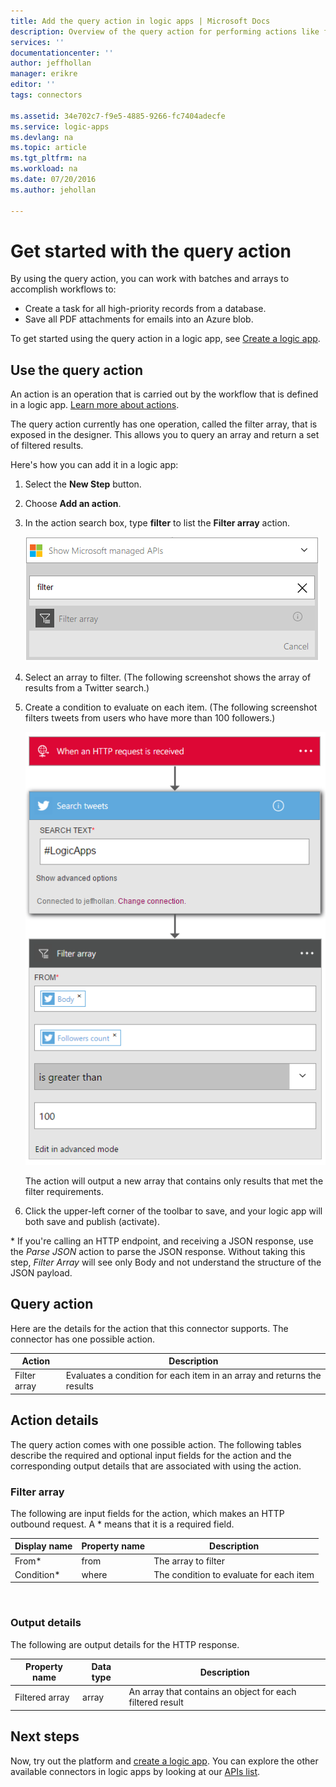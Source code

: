 ```yaml
---
title: Add the query action in logic apps | Microsoft Docs
description: Overview of the query action for performing actions like filter array.
services: ''
documentationcenter: ''
author: jeffhollan
manager: erikre
editor: ''
tags: connectors

ms.assetid: 34e702c7-f9e5-4885-9266-fc7404adecfe
ms.service: logic-apps
ms.devlang: na
ms.topic: article
ms.tgt_pltfrm: na
ms.workload: na
ms.date: 07/20/2016
ms.author: jehollan

---
```

# Get started with the query action
By using the query action, you can work with batches and arrays to accomplish workflows to:

* Create a task for all high-priority records from a database.
* Save all PDF attachments for emails into an Azure blob.

To get started using the query action in a logic app, see [Create a logic app](../logic-apps/quickstart-create-first-logic-app-workflow.md).

## Use the query action
An action is an operation that is carried out by the workflow that is defined in a logic app. [Learn more about actions](connectors-overview.md).  

The query action currently has one operation, called the filter array, that is exposed in the designer. This allows you to query an array and return a set of filtered results.

Here's how you can add it in a logic app:

1. Select the **New Step** button.
2. Choose **Add an action**.
3. In the action search box, type **filter** to list the **Filter array** action.

    ![Select the query action](./media/connectors-native-query/using-action-1.png)
4. Select an array to filter. (The following screenshot shows the array of results from a Twitter search.)
5. Create a condition to evaluate on each item. (The following screenshot filters tweets from users who have more than 100 followers.)

    ![Complete the query action](./media/connectors-native-query/using-action-2.png)

    The action will output a new array that contains only results that met the filter requirements.
6. Click the upper-left corner of the toolbar to save, and your logic app will both save and publish (activate).

\* If you're calling an HTTP endpoint, and receiving a JSON response, use the _Parse JSON_ action to parse the JSON response. Without taking this step, _Filter Array_ will see only Body and not understand the structure of the JSON payload.

## Query action
Here are the details for the action that this connector supports. The connector has one possible action.

| Action | Description |
| --- | --- |
| Filter array |Evaluates a condition for each item in an array and returns the results |

## Action details
The query action comes with one possible action. The following tables describe the required and optional input fields for the action and the corresponding output details that are associated with using the action.

### Filter array
The following are input fields for the action, which makes an HTTP outbound request.
A * means that it is a required field.

| Display name | Property name | Description |
| --- | --- | --- |
| From* |from |The array to filter |
| Condition* |where |The condition to evaluate for each item |

<br>


### Output details
The following are output details for the HTTP response.

| Property name | Data type | Description |
| --- | --- | --- |
| Filtered array |array |An array that contains an object for each filtered result |

## Next steps
Now, try out the platform and [create a logic app](../logic-apps/quickstart-create-first-logic-app-workflow.md). You can explore the other available connectors in logic apps by looking at our [APIs list](apis-list.md).

